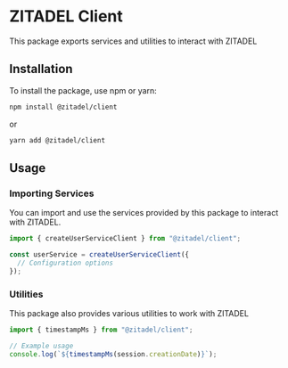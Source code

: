 # ZITADEL Client

This package exports services and utilities to interact with ZITADEL

## Installation

To install the package, use npm or yarn:

```sh
npm install @zitadel/client
```

or

```sh
yarn add @zitadel/client
```

## Usage

### Importing Services

You can import and use the services provided by this package to interact with ZITADEL.

```ts
import { createUserServiceClient } from "@zitadel/client";

const userService = createUserServiceClient({
  // Configuration options
});
```

### Utilities

This package also provides various utilities to work with ZITADEL

```ts
import { timestampMs } from "@zitadel/client";

// Example usage
console.log(`${timestampMs(session.creationDate)}`);
```
